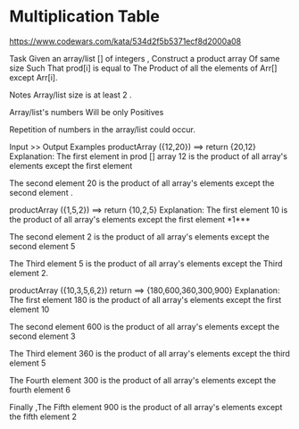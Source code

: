 # Multiplication Table

https://www.codewars.com/kata/534d2f5b5371ecf8d2000a08

Task
Given an array/list [] of integers , Construct a product array Of same size Such That prod[i] is equal to The Product of all the elements of Arr[] except Arr[i].

Notes
Array/list size is at least 2 .

Array/list's numbers Will be only Positives

Repetition of numbers in the array/list could occur.

Input >> Output Examples
productArray ({12,20}) ==> return {20,12}
Explanation:
The first element in prod [] array 12 is the product of all array's elements except the first element

The second element 20 is the product of all array's elements except the second element .

productArray ({1,5,2}) ==> return {10,2,5}
Explanation:
The first element 10 is the product of all array's elements except the first element \*1\*\*\*

The second element 2 is the product of all array's elements except the second element 5

The Third element 5 is the product of all array's elements except the Third element 2.

productArray ({10,3,5,6,2}) return ==> {180,600,360,300,900}
Explanation:
The first element 180 is the product of all array's elements except the first element 10

The second element 600 is the product of all array's elements except the second element 3

The Third element 360 is the product of all array's elements except the third element 5

The Fourth element 300 is the product of all array's elements except the fourth element 6

Finally ,The Fifth element 900 is the product of all array's elements except the fifth element 2
